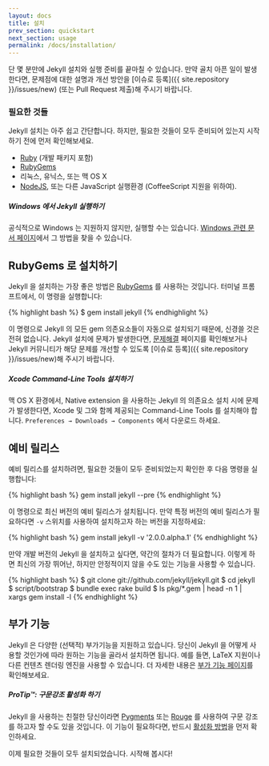 ```yaml
---
layout: docs
title: 설치
prev_section: quickstart
next_section: usage
permalink: /docs/installation/
---
```


단 몇 분만에 Jekyll 설치와 실행 준비를 끝마칠 수 있습니다. 만약 골치 아픈 일이 발생한다면, 문제점에 대한 설명과 개선 방안을 [이슈로 등록]({{ site.repository }}/issues/new) (또는 Pull Request 제출)해 주시기 바랍니다.

### 필요한 것들

Jekyll 설치는 아주 쉽고 간단합니다. 하지만, 필요한 것들이 모두 준비되어 있는지 시작하기 전에 먼저 확인해보세요.

- [Ruby](http://www.ruby-lang.org/en/downloads/) (개발 패키지 포함)
- [RubyGems](http://rubygems.org/pages/download)
- 리눅스, 유닉스, 또는 맥 OS X
- [NodeJS](http://nodejs.org), 또는 다른 JavaScript 실행환경 (CoffeeScript 지원을 위하여).

<div class="note info">
  <h5>Windows 에서 Jekyll 실행하기</h5>
  <p>
    공식적으로 Windows 는 지원하지 않지만, 실행할 수는 있습니다.
    <a href="../windows/#installation">Windows 관련 문서 페이지</a>에서 그 방법을 찾을 수 있습니다.
  </p>
</div>

## RubyGems 로 설치하기

Jekyll 을 설치하는 가장 좋은 방법은 [RubyGems](http://rubygems.org/pages/download) 를 사용하는 것입니다. 터미널 프롬프트에서, 이 명령을 실행합니다:

{% highlight bash %}
$ gem install jekyll
{% endhighlight %}

이 명령으로 Jekyll 의 모든 gem 의존요소들이 자동으로 설치되기 때문에, 신경쓸 것은 전혀 없습니다. Jekyll 설치에 문제가 발생한다면, [문제해결](../troubleshooting/) 페이지를 확인해보거나 Jekyll 커뮤니티가 해당 문제를 개선할 수 있도록 [이슈로 등록]({{ site.repository }}/issues/new)해 주시기 바랍니다.

<div class="note info">
  <h5>Xcode Command-Line Tools 설치하기</h5>
  <p>
    맥 OS X 환경에서, Native extension 을 사용하는 Jekyll 의 의존요소 설치 시에 문제가 발생한다면, Xcode 및 그와 함께 제공되는 Command-Line Tools 를 설치해야 합니다. <code>Preferences &#8594; Downloads &#8594; Components</code> 에서 다운로드 하세요.
  </p>
</div>

## 예비 릴리스

예비 릴리스를 설치하려면, 필요한 것들이 모두 준비되었는지 확인한 후 다음 명령을 실행합니다:

{% highlight bash %}
gem install jekyll --pre
{% endhighlight %}

이 명령으로 최신 버전의 예비 릴리스가 설치됩니다. 만약 특정 버전의 예비 릴리스가 필요하다면 `-v` 스위치를 사용하여 설치하고자 하는 버전을 지정하세요:

{% highlight bash %}
gem install jekyll -v '2.0.0.alpha.1'
{% endhighlight %}

만약 개발 버전의 Jekyll 을 설치하고 싶다면, 약간의 절차가 더 필요합니다. 이렇게 하면 최신의 가장 뛰어난, 하지만 안정적이지 않을 수도 있는 기능을 사용할 수 있습니다.

{% highlight bash %}
$ git clone git://github.com/jekyll/jekyll.git
$ cd jekyll
$ script/bootstrap
$ bundle exec rake build
$ ls pkg/*.gem | head -n 1 | xargs gem install -l
{% endhighlight %}

## 부가 기능

Jekyll 은 다양한 (선택적) 부가기능을 지원하고 있습니다. 당신이 Jekyll 을 어떻게 사용할 것인가에 따라 원하는 기능을 골라서 설치하면 됩니다. 예를 들면, LaTeX 지원이나 다른 컨텐츠 렌더링 엔진을 사용할 수 있습니다. 더 자세한 내용은 [부가 기능 페이지](../extras/)를 확인해보세요.

<div class="note">
  <h5>ProTip™: 구문강조 활성화 하기</h5>
  <p>
    Jekyll 을 사용하는 친절한 당신이라면 <a href="http://pygments.org/">Pygments</a> 또는 <a href="https://github.com/jayferd/rouge">Rouge</a> 를 사용하여 구문 강조를 하고자 할 수도 있을 것입니다. 이 기능이 필요하다면, 반드시 <a href="../templates/#code-snippet-highlighting">활성화 방법</a>을 먼저 확인하세요.
  </p>
</div>

이제 필요한 것들이 모두 설치되었습니다. 시작해 봅시다!
